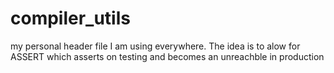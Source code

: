 # compiler_utils
my personal header file I am using everywhere. The idea is to alow for ASSERT which asserts on testing and becomes an unreachble in production
